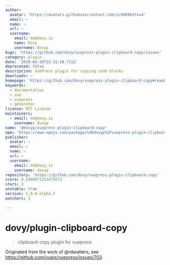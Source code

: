 ```yaml
---
author:
  avatar: 'https://avatars.githubusercontent.com/u/890963?v=4'
  email: ~
  name: ~
  url: ~
  username:
    email: me@dovy.io
    name: Dovy
    username: dovyp
bugs: 'https://github.com/dovy/vuepress-plugin-clipboard-copy/issues'
category: plugin
date: '2019-04-20T22:31:28.711Z'
deprecated: false
description: VuePress plugin for copying code blocks
downloads: ~
homepage: 'https://github.com/dovy/vuepress-plugin-clipboard-copy#readme'
keywords:
  - documentation
  - vue
  - vuepress
  - generator
license: MIT License
maintainers:
  - email: me@dovy.io
    username: dovyp
name: '@dovyp/vuepress-plugin-clipboard-copy'
npm: 'https://www.npmjs.com/package/%40dovyp%2Fvuepress-plugin-clipboard-copy'
publisher:
  avatar: ~
  email: ~
  name: ~
  url: ~
  username:
    email: me@dovy.io
    username: dovyp
repository: 'https://github.com/dovy/vuepress-plugin-clipboard-copy'
score: 0.1480071253473672
stars: 3
unstable: true
version: 1.0.0-alpha.7
watchers: 3

---
```


# dovy/plugin-clipboard-copy

> clipboard-copy plugin for vuepress


Originated from the work of @rdwatters, see https://github.com/vuejs/vuepress/issues/703.